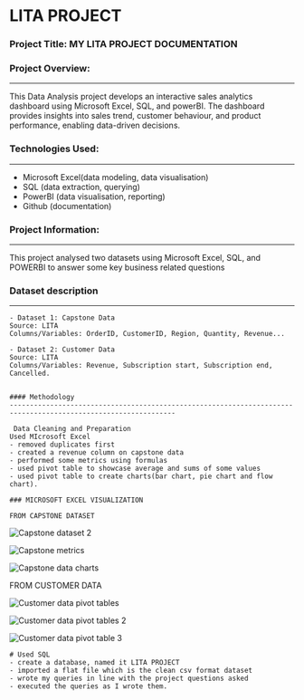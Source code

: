 # LITA PROJECT

### Project Title: MY LITA PROJECT DOCUMENTATION

### Project Overview: 
----------------------------------------
This Data Analysis project develops an interactive sales analytics dashboard using Microsoft Excel, SQL, and powerBI. The dashboard provides insights into sales trend, customer behaviour, and product performance, enabling data-driven decisions.

### Technologies Used:
--------------------------------------------------------------------------------------------------------------------------
  - Microsoft Excel(data modeling, data visualisation)
  - SQL (data extraction, querying)
  - PowerBI (data visualisation, reporting)
  - Github (documentation)

  ### Project Information:
----------------------------------------------------------------------------------------------------------------------------------
  This project analysed two datasets using Microsoft Excel, SQL, and POWERBI to answer some key business related questions

  ### Dataset description
  ----------------------------------------------------------------------------------------
    - Dataset 1: Capstone Data
    Source: LITA
    Columns/Variables: OrderID, CustomerID, Region, Quantity, Revenue...

    - Dataset 2: Customer Data
    Source: LITA
    Columns/Variables: Revenue, Subscription start, Subscription end, Cancelled.
  

    #### Methodology
    ---------------------------------------------------------------------------------------------------------------

     Data Cleaning and Preparation
    Used MIcrosoft Excel 
    - removed duplicates first
    - created a revenue column on capstone data
    - performed some metrics using formulas
    - used pivot table to showcase average and sums of some values
    - used pivot table to create charts(bar chart, pie chart and flow chart).

    ### MICROSOFT EXCEL VISUALIZATION

    FROM CAPSTONE DATASET

  ![Capstone dataset 2](https://github.com/user-attachments/assets/fffc5ca3-26f3-4c20-a7c9-bba96879ce9e)

   ![Capstone metrics](https://github.com/user-attachments/assets/57485cf8-90d1-4830-8704-19b001e5b722)

![Capstone data charts](https://github.com/user-attachments/assets/dfdbf91a-d7c9-4b97-9ea7-f2bf2c1a02b6)

FROM CUSTOMER DATA

![Customer data pivot tables](https://github.com/user-attachments/assets/4816241e-49bb-473a-b0e0-76d7bec89233)

![Customer data pivot tables 2](https://github.com/user-attachments/assets/72ba52e3-0dcf-4232-971e-5b3eaf83a31e)

![Customer data pivot table 3](https://github.com/user-attachments/assets/af32dbb3-126c-4f96-9ff0-62e753884491)



    # Used SQL
    - create a database, named it LITA PROJECT
    - imported a flat file which is the clean csv format dataset 
    - wrote my queries in line with the project questions asked
    - executed the queries as I wrote them. 

    
